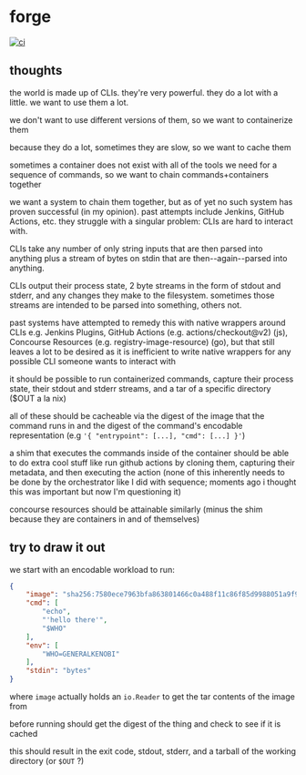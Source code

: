 # forge

[![ci](https://github.com/frantjc/forge/actions/workflows/ci.yml/badge.svg?branch=main&event=push)](https://github.com/frantjc/forge/actions)

## thoughts

the world is made up of CLIs. they're very powerful. they do a lot with a little. we want to use them a lot.

we don't want to use different versions of them, so we want to containerize them

because they do a lot, sometimes they are slow, so we want to cache them

sometimes a container does not exist with all of the tools we need for a sequence of commands, so we want to chain commands+containers together

we want a system to chain them together, but as of yet no such system has proven successful (in my opinion). past attempts include Jenkins, GitHub Actions, etc. they struggle with a singular problem: CLIs are hard to interact with.

CLIs take any number of only string inputs that are then parsed into anything plus a stream of bytes on stdin that are then--again--parsed into anything.

CLIs output their process state, 2 byte streams in the form of stdout and stderr, and any changes they make to the filesystem. sometimes those streams are intended to be parsed into something, others not.

past systems have attempted to remedy this with native wrappers around CLIs e.g. Jenkins Plugins, GitHub Actions (e.g. actions/checkout@v2) (js), Concourse Resources (e.g. registry-image-resource) (go), but that still leaves a lot to be desired as it is inefficient to write native wrappers for any possible CLI someone wants to interact with

it should be possible to run containerized commands, capture their process state, their stdout and stderr streams, and a tar of a specific directory ($OUT a la nix)

all of these should be cacheable via the digest of the image that the command runs in and the digest of the command's encodable representation (e.g `'{ "entrypoint": [...], "cmd": [...] }'`)

a shim that executes the commands inside of the container should be able to do extra cool stuff like run github actions by cloning them, capturing their metadata, and then executing the action (none of this inherently needs to be done by the orchestrator like I did with sequence; moments ago i thought this was important but now I'm questioning it)

concourse resources should be attainable similarly (minus the shim because they are containers in and of themselves)

## try to draw it out

we start with an encodable workload to run:

```json
{
    "image": "sha256:7580ece7963bfa863801466c0a488f11c86f85d9988051a9f9c68cb27f6b7872",
    "cmd": [
        "echo",
        "'hello there'",
        "$WHO"
    ],
    "env": [
        "WHO=GENERALKENOBI"
    ],
    "stdin": "bytes"
}
```

where `image` actually holds an `io.Reader` to get the tar contents of the image from

before running should get the digest of the thing and check to see if it is cached

this should result in the exit code, stdout, stderr, and a tarball of the working directory (or `$OUT` ?)
